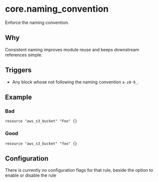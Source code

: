 # core.naming_convention

Enforce the naming convention.

## Why

Consistent naming improves module reuse and keeps downstream references simple.

## Triggers

- Any block whose not following the naming convention `a-z0-9_`.

## Example

### Bad

```hcl
resource "aws_s3_bucket" "Foo" {}
```

### Good

```hcl
resource "aws_s3_bucket" "foo" {}
```

## Configuration

There is currently no configuration flags for that rule, beside the option to enable or disable the rule
